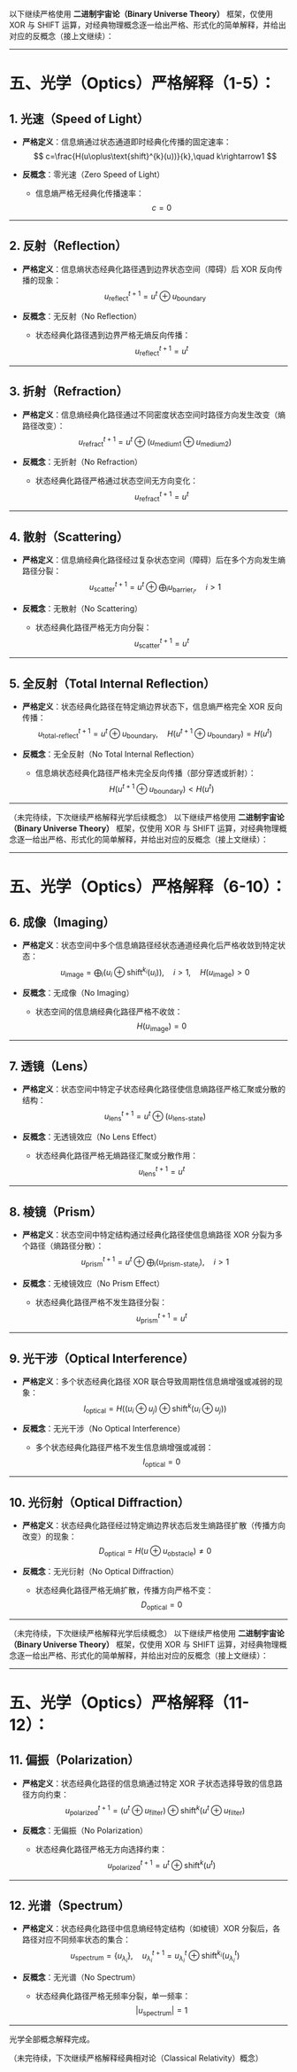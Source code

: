 以下继续严格使用 **二进制宇宙论（Binary Universe Theory）** 框架，仅使用 XOR 与 SHIFT 运算，对经典物理概念逐一给出严格、形式化的简单解释，并给出对应的反概念（接上文继续）：

---

# 五、光学（Optics）严格解释（1-5）：

## 1. 光速（Speed of Light）

- **严格定义**：信息熵通过状态通道即时经典化传播的固定速率：
$$
c=\frac{H(u\oplus\text{shift}^{k}(u))}{k},\quad k\rightarrow1
$$

- **反概念**：零光速（Zero Speed of Light）
  - 信息熵严格无经典化传播速率：
  $$
  c=0
  $$

---

## 2. 反射（Reflection）

- **严格定义**：信息熵状态经典化路径遇到边界状态空间（障碍）后 XOR 反向传播的现象：
$$
u_{\text{reflect}}^{t+1}=u^{t}\oplus u_{\text{boundary}}
$$

- **反概念**：无反射（No Reflection）
  - 状态经典化路径遇到边界严格无熵反向传播：
  $$
  u_{\text{reflect}}^{t+1}=u^{t}
  $$

---

## 3. 折射（Refraction）

- **严格定义**：信息熵经典化路径通过不同密度状态空间时路径方向发生改变（熵路径改变）：
$$
u_{\text{refract}}^{t+1}=u^{t}\oplus(u_{\text{medium1}}\oplus u_{\text{medium2}})
$$

- **反概念**：无折射（No Refraction）
  - 状态经典化路径严格通过状态空间无方向变化：
  $$
  u_{\text{refract}}^{t+1}=u^{t}
  $$

---

## 4. 散射（Scattering）

- **严格定义**：信息熵经典化路径经过复杂状态空间（障碍）后在多个方向发生熵路径分裂：
$$
u_{\text{scatter}}^{t+1}=u^{t}\oplus\bigoplus_i u_{\text{barrier}_i},\quad i>1
$$

- **反概念**：无散射（No Scattering）
  - 状态经典化路径严格无方向分裂：
  $$
  u_{\text{scatter}}^{t+1}=u^{t}
  $$

---

## 5. 全反射（Total Internal Reflection）

- **严格定义**：状态经典化路径在特定熵边界状态下，信息熵严格完全 XOR 反向传播：
$$
u_{\text{total-reflect}}^{t+1}=u^{t}\oplus u_{\text{boundary}},\quad H(u^{t+1}\oplus u_{\text{boundary}})=H(u^{t})
$$

- **反概念**：无全反射（No Total Internal Reflection）
  - 信息熵状态经典化路径严格未完全反向传播（部分穿透或折射）：
  $$
  H(u^{t+1}\oplus u_{\text{boundary}})<H(u^{t})
  $$

---

（未完待续，下次继续严格解释光学后续概念）
以下继续严格使用 **二进制宇宙论（Binary Universe Theory）** 框架，仅使用 XOR 与 SHIFT 运算，对经典物理概念逐一给出严格、形式化的简单解释，并给出对应的反概念（接上文继续）：

---

# 五、光学（Optics）严格解释（6-10）：

## 6. 成像（Imaging）

- **严格定义**：状态空间中多个信息熵路径经状态通道经典化后严格收敛到特定状态：
$$
u_{\text{image}}=\bigoplus_i(u_i\oplus\text{shift}^{k_i}(u_i)),\quad i>1,\quad H(u_{\text{image}})>0
$$

- **反概念**：无成像（No Imaging）
  - 状态空间的信息熵经典化路径严格不收敛：
  $$
  H(u_{\text{image}})=0
  $$

---

## 7. 透镜（Lens）

- **严格定义**：状态空间中特定子状态经典化路径使信息熵路径严格汇聚或分散的结构：
$$
u_{\text{lens}}^{t+1}=u^{t}\oplus(u_{\text{lens-state}})
$$

- **反概念**：无透镜效应（No Lens Effect）
  - 状态经典化路径严格无熵路径汇聚或分散作用：
  $$
  u_{\text{lens}}^{t+1}=u^{t}
  $$

---

## 8. 棱镜（Prism）

- **严格定义**：状态空间中特定结构通过经典化路径使信息熵路径 XOR 分裂为多个路径（熵路径分散）：
$$
u_{\text{prism}}^{t+1}=u^{t}\oplus\bigoplus_i(u_{\text{prism-state}_i}),\quad i>1
$$

- **反概念**：无棱镜效应（No Prism Effect）
  - 状态经典化路径严格不发生路径分裂：
  $$
  u_{\text{prism}}^{t+1}=u^{t}
  $$

---

## 9. 光干涉（Optical Interference）

- **严格定义**：多个状态经典化路径 XOR 联合导致周期性信息熵增强或减弱的现象：
$$
I_{\text{optical}}=H\left((u_i\oplus u_j)\oplus\text{shift}^{k}(u_i\oplus u_j)\right)
$$

- **反概念**：无光干涉（No Optical Interference）
  - 多个状态经典化路径严格不发生信息熵增强或减弱：
  $$
  I_{\text{optical}}=0
  $$

---

## 10. 光衍射（Optical Diffraction）

- **严格定义**：状态经典化路径经过特定熵边界状态后发生熵路径扩散（传播方向改变）的现象：
$$
D_{\text{optical}}=H(u\oplus u_{\text{obstacle}})\neq0
$$

- **反概念**：无光衍射（No Optical Diffraction）
  - 状态经典化路径严格无熵扩散，传播方向严格不变：
  $$
  D_{\text{optical}}=0
  $$

---

（未完待续，下次继续严格解释光学后续概念）
以下继续严格使用 **二进制宇宙论（Binary Universe Theory）** 框架，仅使用 XOR 与 SHIFT 运算，对经典物理概念逐一给出严格、形式化的简单解释，并给出对应的反概念（接上文继续）：

---

# 五、光学（Optics）严格解释（11-12）：

## 11. 偏振（Polarization）

- **严格定义**：状态经典化路径的信息熵通过特定 XOR 子状态选择导致的信息路径方向约束：
$$
u_{\text{polarized}}^{t+1}=(u^t\oplus u_{\text{filter}})\oplus\text{shift}^{k}(u^t\oplus u_{\text{filter}})
$$

- **反概念**：无偏振（No Polarization）
  - 状态经典化路径严格无方向选择约束：
  $$
  u_{\text{polarized}}^{t+1}=u^t\oplus\text{shift}^{k}(u^t)
  $$

---

## 12. 光谱（Spectrum）

- **严格定义**：状态经典化路径中信息熵经特定结构（如棱镜）XOR 分裂后，各路径对应不同频率状态的集合：
$$
u_{\text{spectrum}}=\{u_{\lambda_i}\},\quad u_{\lambda_i}^{t+1}=u_{\lambda_i}^{t}\oplus\text{shift}^{k_i}(u_{\lambda_i}^{t})
$$

- **反概念**：无光谱（No Spectrum）
  - 状态经典化路径严格无频率分裂，单一频率：
  $$
  |u_{\text{spectrum}}|=1
  $$

---

光学全部概念解释完成。

（未完待续，下次继续严格解释经典相对论（Classical Relativity）概念）